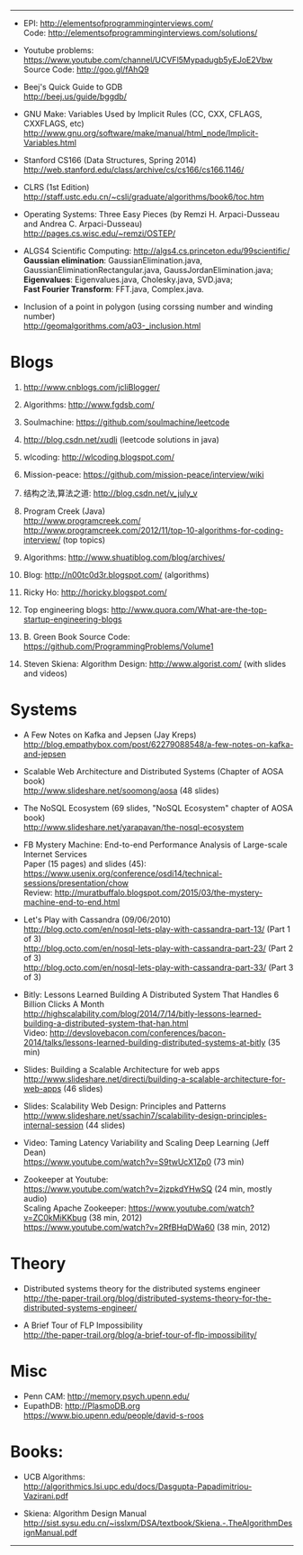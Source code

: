 
<HR>

* EPI: http://elementsofprogramminginterviews.com/
<br>Code: http://elementsofprogramminginterviews.com/solutions/

* Youtube problems: https://www.youtube.com/channel/UCVFl5Mypadugb5yEJoE2Vbw
<br>Source Code: http://goo.gl/fAhQ9

* Beej's Quick Guide to GDB
<br>http://beej.us/guide/bggdb/

* GNU Make: Variables Used by Implicit Rules (CC, CXX, CFLAGS, CXXFLAGS, etc) 
<br>http://www.gnu.org/software/make/manual/html_node/Implicit-Variables.html

* Stanford CS166 (Data Structures, Spring 2014)
<br>http://web.stanford.edu/class/archive/cs/cs166/cs166.1146/

* CLRS (1st Edition)
<br>http://staff.ustc.edu.cn/~csli/graduate/algorithms/book6/toc.htm

* Operating Systems: Three Easy Pieces (by Remzi H. Arpaci-Dusseau and Andrea C. Arpaci-Dusseau)
<br>http://pages.cs.wisc.edu/~remzi/OSTEP/

* ALGS4 Scientific Computing: http://algs4.cs.princeton.edu/99scientific/
<br><b>Gaussian elimination</b>: GaussianElimination.java, GaussianEliminationRectangular.java, GaussJordanElimination.java;
<br><b>Eigenvalues</b>: Eigenvalues.java, Cholesky.java, SVD.java;
<br><b>Fast Fourier Transform</b>: FFT.java, Complex.java. 

* Inclusion of a point in polygon (using corssing number and winding number)
<br>http://geomalgorithms.com/a03-_inclusion.html

# Blogs
1. http://www.cnblogs.com/jcliBlogger/
1. Algorithms: http://www.fgdsb.com/
2. Soulmachine: https://github.com/soulmachine/leetcode
3. http://blog.csdn.net/xudli (leetcode solutions in java)
3. wlcoding: http://wlcoding.blogspot.com/
3. Mission-peace: https://github.com/mission-peace/interview/wiki
3. 结构之法,算法之道: http://blog.csdn.net/v_july_v

2. Program Creek (Java)
<br>http://www.programcreek.com/
<br>http://www.programcreek.com/2012/11/top-10-algorithms-for-coding-interview/ (top topics)

2. Algorithms: http://www.shuatiblog.com/blog/archives/
2. Blog: http://n00tc0d3r.blogspot.com/ (algorithms)
2. Ricky Ho: http://horicky.blogspot.com/
2. Top engineering blogs: http://www.quora.com/What-are-the-top-startup-engineering-blogs 
2. B. Green Book Source Code: https://github.com/ProgrammingProblems/Volume1
2. Steven Skiena: Algorithm Design: http://www.algorist.com/ (with slides and videos)

# Systems
* A Few Notes on Kafka and Jepsen (Jay Kreps)
http://blog.empathybox.com/post/62279088548/a-few-notes-on-kafka-and-jepsen

* Scalable Web Architecture and Distributed Systems (Chapter of AOSA book)
<br>http://www.slideshare.net/soomong/aosa (48 slides)

* The NoSQL Ecosystem (69 slides, "NoSQL Ecosystem" chapter of AOSA book)
<br>http://www.slideshare.net/yarapavan/the-nosql-ecosystem 

* FB Mystery Machine: End-to-end Performance Analysis of Large-scale Internet Services
<br> Paper (15 pages) and slides (45): https://www.usenix.org/conference/osdi14/technical-sessions/presentation/chow
<br>Review: http://muratbuffalo.blogspot.com/2015/03/the-mystery-machine-end-to-end.html

* Let's Play with Cassandra (09/06/2010)
<br>http://blog.octo.com/en/nosql-lets-play-with-cassandra-part-13/ (Part 1 of 3)
<br>http://blog.octo.com/en/nosql-lets-play-with-cassandra-part-23/ (Part 2 of 3)
<br>http://blog.octo.com/en/nosql-lets-play-with-cassandra-part-33/ (Part 3 of 3)

* Bitly: Lessons Learned Building A Distributed System That Handles 6 Billion Clicks A Month
<br>http://highscalability.com/blog/2014/7/14/bitly-lessons-learned-building-a-distributed-system-that-han.html
<br>Video: 
http://devslovebacon.com/conferences/bacon-2014/talks/lessons-learned-building-distributed-systems-at-bitly (35 min)

* Slides: Building a Scalable Architecture for web apps
<br>http://www.slideshare.net/directi/building-a-scalable-architecture-for-web-apps (46 slides)

* Slides: Scalability Web Design: Principles and Patterns
<br>http://www.slideshare.net/ssachin7/scalability-design-principles-internal-session (44 slides)

* Video: Taming Latency Variability and Scaling Deep Learning (Jeff Dean)
<br>https://www.youtube.com/watch?v=S9twUcX1Zp0 (73 min)

* Zookeeper at Youtube:
<br>https://www.youtube.com/watch?v=2jzpkdYHwSQ (24 min, mostly audio)
<br>Scaling Apache Zookeeper: https://www.youtube.com/watch?v=ZC0kMiKKbug (38 min, 2012)
<br>https://www.youtube.com/watch?v=2RfBHqDWa60 (38 min, 2012)

# Theory

* Distributed systems theory for the distributed systems engineer
<br>http://the-paper-trail.org/blog/distributed-systems-theory-for-the-distributed-systems-engineer/

* A Brief Tour of FLP Impossibility
<br>http://the-paper-trail.org/blog/a-brief-tour-of-flp-impossibility/


# Misc

* Penn CAM: http://memory.psych.upenn.edu/
* EupathDB: http://PlasmoDB.org
<br>https://www.bio.upenn.edu/people/david-s-roos

# Books:
* UCB Algorithms:
<br>http://algorithmics.lsi.upc.edu/docs/Dasgupta-Papadimitriou-Vazirani.pdf

* Skiena: Algorithm Design Manual
<br>http://sist.sysu.edu.cn/~isslxm/DSA/textbook/Skiena.-.TheAlgorithmDesignManual.pdf


<HR>


